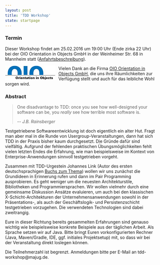 ```yaml
---
layout: post
title: 'TDD Workshop'
state: startpage
---
```


### Termin

Dieser Workshop findet am 25.02.2016 um 19:00 Uhr (Ende zirka 22 Uhr) bei der OIO Orientation in Objects GmbH in der Weinheimer Str. 68 in Mannheim statt ([Anfahrtsbeschreibung](http://www.oio.de/unternehmen/kontakt/anfahrt.htm)).

<a href="http://www.oio.de/"><img src="/public/img/oio-logo.png" style="float:left; padding-right:10px;" /></a>
Vielen Dank an die Firma [OIO Orientation in Objects GmbH](http://www.oio.de/), die uns ihre Räumlichkeiten zur Verfügung stellt und auch für das leibliche Wohl sorgen wird.

### Abstract

> One disadvantage to TDD: once you see how well-designed your software can be, you *really* see how terrible most software is.
>
> -- <cite>J.B. Rainsberger</cite>

Testgetriebene Softwareentwicklung ist doch eigentlich ein alter Hut. Fragt man aber mal in die Runde von Usergroup-Veranstaltungen, dann hat sich TDD in der Praxis bisher kaum durchgesetzt. Die Gründe dafür sind vielfältig. Aufgrund der fehlenden praktischen Übungsmöglichkeiten fehlt vielen letzten Endes die Erfahrung, wie man beispielsweise im Kontext von Enterprise-Anwendungen sinnvoll testgetrieben vorgeht. 

Zusammen mit TDD-Urgestein Johannes Link (Autor des ersten deutschsprachigen [Buchs zum Thema](http://dpunkt.de/buecher/3379/Softwaretests%20mit%20JUnit.html)) wollen wir uns zunächst die Grundideen in Erinnerung rufen und dann im Pair Programming ausprobieren. Es geht weniger um die neuesten Architekturstile, Bibliotheken und Programmiersprachen. Wir wollen vielmehr durch eine gemeinsame Diskussion Ansätze evaluieren, um auch bei den klassischen X-Schicht-Architekturen der Unternehmensanwendungen sowohl in der Präsentations-, als auch der Geschäftslogik- und Persistenzschicht testgetrieben vorzugehen. Die verwendeten Technologien sind dabei zweitrangig.

Eure in dieser Richtung bereits gesammelten Erfahrungen sind genauso wichtig wie beispielsweise konkrete Beispiele aus der täglichen Arbeit. Als Sprache setzen wir auf Java. Bitte bringt Euren vorkonfigurierten Rechner (Java, Maven/Gradle, IDE, ggf. initiales Projektsetup) mit, so dass wir bei der Veranstaltung direkt loslegen können.

Die Teilnehmerzahl ist begrenzt. Anmeldungen bitte per E-Mail an tdd-workshop<spamschutz>@majug.de.
